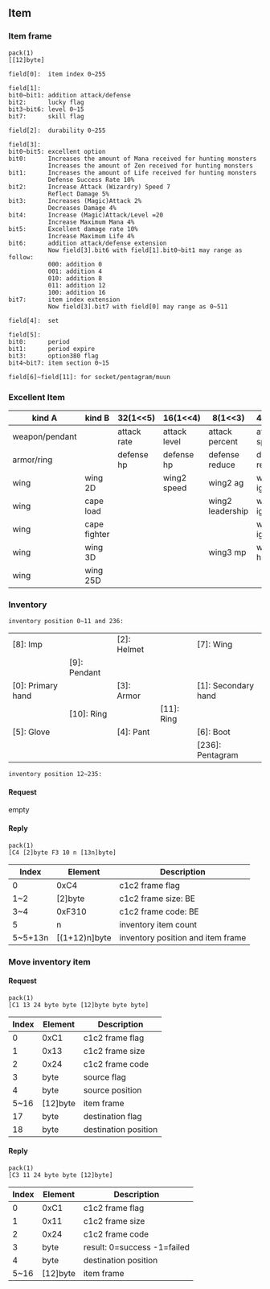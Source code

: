 ## Item

### Item frame

```
pack(1)
[[12]byte]
```

```
field[0]:  item index 0~255

field[1]:
bit0~bit1: addition attack/defense
bit2:      lucky flag
bit3~bit6: level 0~15
bit7:      skill flag

field[2]:  durability 0~255

field[3]:
bit0~bit5: excellent option
bit0:      Increases the amount of Mana received for hunting monsters
           Increases the amount of Zen received for hunting monsters
bit1:      Increases the amount of Life received for hunting monsters
           Defense Success Rate 10%
bit2:      Increase Attack (Wizardry) Speed 7
           Reflect Damage 5%
bit3:      Increases (Magic)Attack 2%
           Decreases Damage 4%
bit4:      Increase (Magic)Attack/Level =20
           Increase Maximum Mana 4%
bit5:      Excellent damage rate 10%
           Increase Maximum Life 4%
bit6:      addition attack/defense extension
           Now field[3].bit6 with field[1].bit0~bit1 may range as follow:
           000: addition 0
           001: addition 4
           010: addition 8
           011: addition 12
           100: addition 16
bit7:      item index extension
           Now field[3].bit7 with field[0] may range as 0~511

field[4]:  set

field[5]:
bit0:      period
bit1:      period expire
bit3:      option380 flag
bit4~bit7: item section 0~15

field[6]~field[11]: for socket/pentagram/muun
```

### Excellent Item

| kind A         | kind B       | 32(1<<5)    | 16(1<<4)     | 8(1<<3)          | 4(1<<2)         | 2(1<<1)      | 1(1<<0)       |
| -------------- | ------------ | ----------- | ------------ | ---------------- | --------------- | ------------ | ------------- |
| weapon/pendant |              | attack rate | attack level | attack percent   | attack speed    | attack hp    | attack mp     |
| armor/ring     |              | defense hp  | defense hp   | defense reduce   | defense reflect | defense rate | defense money |
| wing           | wing 2D      |             | wing2 speed  | wing2 ag         | wing2 ignore    | wing2 mp     | wing2 hp      |
| wing           | cape load    |             |              | wing2 leadership | wing2 ignore    | wing2 mp     | wing2 hp      |
| wing           | cape fighter |             |              |                  | wing2 ignore    | wing2 mp     | wing2 hp      |
| wing           | wing 3D      |             |              | wing3 mp         | wing3 hp        | wing3 return | wing3 ignore  |
| wing           | wing 25D     |             |              |                  |                 | wing25 hp    | wing25 ignore |

### Inventory

```
inventory position 0~11 and 236:
```

|                   |              |             |            |                     |
| ----------------- | ------------ | ----------- | ---------- | ------------------- |
| [8]: Imp          |              | [2]: Helmet |            | [7]: Wing           |
|                   | [9]: Pendant |             |            |                     |
| [0]: Primary hand |              | [3]: Armor  |            | [1]: Secondary hand |
|                   | [10]: Ring   |             | [11]: Ring |                     |
| [5]: Glove        |              | [4]: Pant   |            | [6]: Boot           |
|                   |              |             |            | [236]: Pentagram    |

```
inventory position 12~235:
```

#### Request

empty

#### Reply

```
pack(1)
[C4 [2]byte F3 10 n [13n]byte]
```

| Index   | Element       | Description                       |
| ------- | ------------- | --------------------------------- |
| 0       | 0xC4          | c1c2 frame flag                   |
| 1~2     | [2]byte       | c1c2 frame size: BE               |
| 3~4     | 0xF310        | c1c2 frame code: BE               |
| 5       | n             | inventory item count              |
| 5~5+13n | [(1+12)n]byte | inventory position and item frame |

### Move inventory item

#### Request

```
pack(1)
[C1 13 24 byte byte [12]byte byte byte]
```

| Index | Element  | Description          |
| ----- | -------- | -------------------- |
| 0     | 0xC1     | c1c2 frame flag      |
| 1     | 0x13     | c1c2 frame size      |
| 2     | 0x24     | c1c2 frame code      |
| 3     | byte     | source flag          |
| 4     | byte     | source position      |
| 5~16  | [12]byte | item frame           |
| 17    | byte     | destination flag     |
| 18    | byte     | destination position |

#### Reply

```
pack(1)
[C3 11 24 byte byte [12]byte]
```

| Index | Element  | Description                 |
| ----- | -------- | --------------------------- |
| 0     | 0xC1     | c1c2 frame flag             |
| 1     | 0x11     | c1c2 frame size             |
| 2     | 0x24     | c1c2 frame code             |
| 3     | byte     | result: 0=success -1=failed |
| 4     | byte     | destination position        |
| 5~16  | [12]byte | item frame                  |
